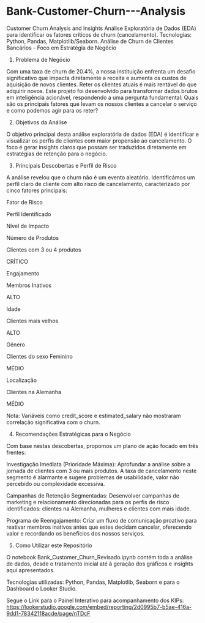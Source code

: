 # Bank-Customer-Churn---Analysis
Customer Churn Analysis and Insights  Análise Exploratória de Dados (EDA) para identificar os fatores críticos de churn (cancelamento).  Tecnologias: Python, Pandas, Matplotlib/Seaborn.
Análise de Churn de Clientes Bancários - Foco em Estratégia de Negócio

1. Problema de Negócio

Com uma taxa de churn de 20.4%, a nossa instituição enfrenta um desafio significativo que impacta diretamente a receita e aumenta os custos de aquisição de novos clientes. Reter os clientes atuais é mais rentável do que adquirir novos. Este projeto foi desenvolvido para transformar dados brutos em inteligência acionável, respondendo a uma pergunta fundamental: Quais são os principais fatores que levam os nossos clientes a cancelar o serviço e como podemos agir para os reter?

2. Objetivos da Análise

O objetivo principal desta análise exploratória de dados (EDA) é identificar e visualizar os perfis de clientes com maior propensão ao cancelamento. O foco é gerar insights claros que possam ser traduzidos diretamente em estratégias de retenção para o negócio.

3. Principais Descobertas e Perfil de Risco

A análise revelou que o churn não é um evento aleatório. Identificámos um perfil claro de cliente com alto risco de cancelamento, caracterizado por cinco fatores principais:

Fator de Risco

Perfil Identificado

Nível de Impacto

Número de Produtos

Clientes com 3 ou 4 produtos

CRÍTICO

Engajamento

Membros Inativos

ALTO

Idade

Clientes mais velhos

ALTO

Género

Clientes do sexo Feminino

MÉDIO

Localização

Clientes na Alemanha

MÉDIO

Nota: Variáveis como credit_score e estimated_salary não mostraram correlação significativa com o churn.

4. Recomendações Estratégicas para o Negócio

Com base nestas descobertas, propomos um plano de ação focado em três frentes:

Investigação Imediata (Prioridade Máxima):
Aprofundar a análise sobre a jornada de clientes com 3 ou mais produtos. A taxa de cancelamento neste segmento é alarmante e sugere problemas de usabilidade, valor não percebido ou complexidade excessiva.

Campanhas de Retenção Segmentadas:
Desenvolver campanhas de marketing e relacionamento direcionadas para os perfis de risco identificados: clientes na Alemanha, mulheres e clientes com mais idade.

Programa de Reengajamento:
Criar um fluxo de comunicação proativo para reativar membros inativos antes que estes decidam cancelar, oferecendo valor e recordando os benefícios dos nossos serviços.

5. Como Utilizar este Repositório

O notebook Bank_Customer_Churn_Revisado.ipynb contém toda a análise de dados, desde o tratamento inicial até à geração dos gráficos e insights aqui apresentados.

Tecnologias utilizadas: Python, Pandas, Matplotlib, Seaborn e para o Dashboard o Looker Studio.

Segue o Link para o Painel Interativo para acompanhamento dos KIPs:
https://lookerstudio.google.com/embed/reporting/2d0995b7-b5ae-416a-9dd1-78342118acde/page/nTDcF

